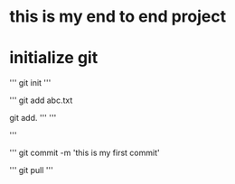 # this is my end to end project

# initialize git 
'''
git init
'''

'''
git add abc.txt

git add.
''' 
'''

'''

'''
git commit -m 'this is my first commit'

'''
git pull
'''